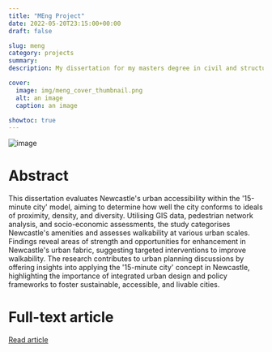 ```yaml
---
title: "MEng Project"
date: 2022-05-20T23:15:00+00:00
draft: false

slug: meng
category: projects
summary:
description: My dissertation for my masters degree in civil and structural engineering.

cover:
  image: img/meng_cover_thumbnail.png
  alt: an image
  caption: an image

showtoc: true
---
```


![image](img/meng_cover_thumbnail.png "Cover")


# Abstract

This dissertation evaluates Newcastle's urban accessibility within the '15-minute city' model, aiming to determine how well the city conforms to ideals of proximity, density, and diversity. Utilising GIS data, pedestrian network analysis, and socio-economic assessments, the study categorises Newcastle's amenities and assesses walkability at various urban scales. Findings reveal areas of strength and opportunities for enhancement in Newcastle's urban fabric, suggesting targeted interventions to improve walkability. The research contributes to urban planning discussions by offering insights into applying the '15-minute city' concept in Newcastle, highlighting the importance of integrated urban design and policy frameworks to foster sustainable, accessible, and livable cities.

# Full-text article

[Read article](/pdfs/Dissertation.pdf)

